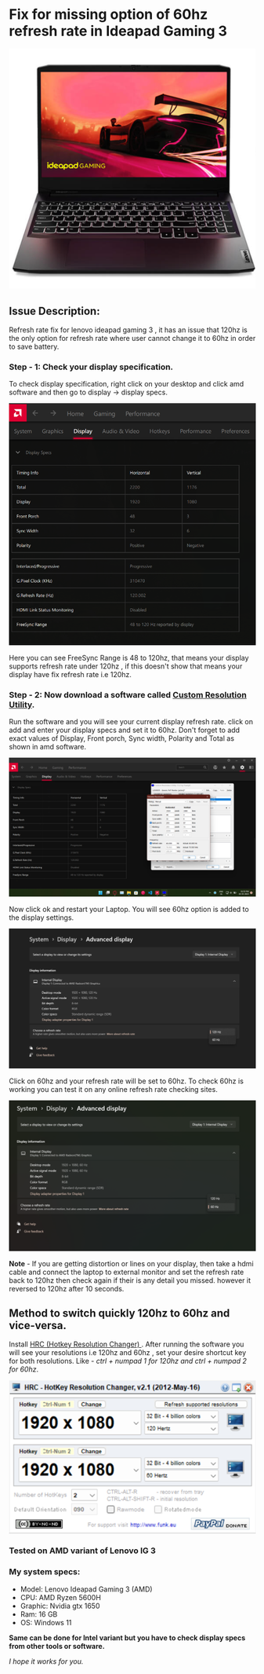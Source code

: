 # Fix for missing option of 60hz refresh rate in Ideapad Gaming 3

![Lenovo Ideapad Gaming 3 Image](/images/laptop_img.png)

## Issue Description: 
Refresh rate fix for lenovo ideapad gaming 3 , it has an issue that 120hz is the only option for refresh rate where user cannot change it to 60hz in order to save battery.

### Step - 1: Check your display specification.
To check display specification, right click on your desktop and click amd software and then go to display -> display specs.

![Display Specs](/images/display-specs.png)

Here you can see FreeSync Range is 48 to 120hz, that means your display supports refresh rate under 120hz , if this doesn't show that means your display have fix refresh rate i.e 120hz.

### Step - 2: Now download a software called [ Custom Resolution Utility](https://www.monitortests.com/download/cru/cru-1.5.2.zip).
Run the software and you will see your current display refresh rate. click on add and enter your display specs and set it to 60hz. Don't forget to add exact values of Display, Front porch, Sync width, Polarity and Total as shown in amd software.

![CRU](/images/cru-set.png)

Now click ok and restart your Laptop. You will see 60hz option is added to the display settings.

![Display Manager](/images/60hz-option.png)

Click on 60hz and your refresh rate will be set to 60hz. To check 60hz is working you can test it on any online refresh rate checking sites. 

![Display Manager](/images/60hz.png)

**Note** - If you are getting distortion or lines on your display, then take a hdmi cable and connect the laptop to external monitor and set the refresh rate back to 120hz then check again if their is any detail you missed. however it reversed to 120hz after 10 seconds.

## Method to switch quickly 120hz to 60hz and vice-versa.

Install [ HRC (Hotkey Resolution Changer) ](https://funk.eu/wp-content/plugins/download-monitor/download.php?id=167).
After running the software you will see your resolutions i.e 120hz and 60hz , set your desire shortcut key for both resolutions.
Like - *ctrl + numpad 1 for 120hz and ctrl + numpad 2 for 60hz*.

![HRC](/images/hrc.png)

### Tested on AMD variant of Lenovo IG 3

### My system specs:
- Model: Lenovo Ideapad Gaming 3 (AMD)
- CPU: AMD Ryzen 5600H 
- Graphic: Nvidia gtx 1650
- Ram: 16 GB
- OS: Windows 11

**Same can be done for Intel variant but you have to check display specs from other tools or software.** 

*I hope it works for you.*
